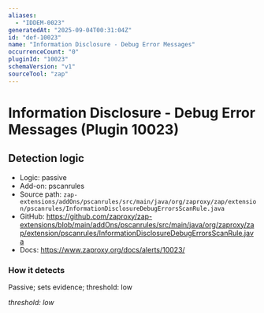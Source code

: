 ```yaml
---
aliases:
  - "IDDEM-0023"
generatedAt: "2025-09-04T00:31:04Z"
id: "def-10023"
name: "Information Disclosure - Debug Error Messages"
occurrenceCount: "0"
pluginId: "10023"
schemaVersion: "v1"
sourceTool: "zap"
---
```


# Information Disclosure - Debug Error Messages (Plugin 10023)

## Detection logic

- Logic: passive
- Add-on: pscanrules
- Source path: `zap-extensions/addOns/pscanrules/src/main/java/org/zaproxy/zap/extension/pscanrules/InformationDisclosureDebugErrorsScanRule.java`
- GitHub: https://github.com/zaproxy/zap-extensions/blob/main/addOns/pscanrules/src/main/java/org/zaproxy/zap/extension/pscanrules/InformationDisclosureDebugErrorsScanRule.java
- Docs: https://www.zaproxy.org/docs/alerts/10023/

### How it detects

Passive; sets evidence; threshold: low

_threshold: low_

